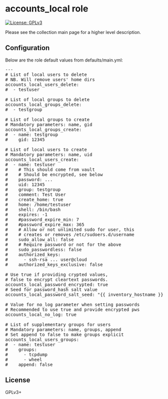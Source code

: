 # accounts_local role

[![License: GPLv3](https://img.shields.io/badge/license-GPLv3-brightgreen.svg)](https://www.gnu.org/licenses/gpl-3.0)

Please see the collection main page for a higher level description.

## Configuration

Below are the role default values from defaults/main.yml:

<pre>
---
# List of local users to delete
# NB. Will remove users' home dirs
accounts_local_users_delete:
#  - testuser

# List of local groups to delete
accounts_local_groups_delete:
#  - testgroup

# List of local groups to create
# Mandatory parameters: name, gid
accounts_local_groups_create:
#  - name: testgroup
#    gid: 12345

# List of local users to create
# Mandatory parameters: name, uid
accounts_local_users_create:
#  - name: testuser
#    # This should come from vault
#    # Should be encrypted, see below
#    password: ...
#    uid: 12345
#    group: testgroup
#    comment: Test User
#    create_home: true
#    home: /home/testuser
#    shell: /bin/bash
#    expires: -1
#    #password_expire_min: 7
#    #password_expire_max: 365
#    # Allow or not unlimited sudo for user, this
#    # creates or removes /etc/sudoers.d/username
#    sudo_allow_all: false
#    # Require password or not for the above
#    sudo_passwordless: false
#    authorized_keys:
#      - ssh-rsa ... user@cloud
#    authorized_keys_exclusive: false

# Use true if providing crypted values,
# false to encrypt cleartext passwords.
accounts_local_password_encrypted: true
# Seed for password_hash salt value
accounts_local_password_salt_seed: "{{ inventory_hostname }}"

# Value for no_log parameter when setting passwords
# Recommended to use true and provide encrypted pws
accounts_local_no_log: true

# List of supplementary groups for users
# Mandatory parameters: name, groups, append
# Set append to false to make groups explicit
accounts_local_users_groups:
#  - name: testuser
#    groups:
#      - tcpdump
#      - wheel
#    append: false
</pre>

## License

GPLv3+
